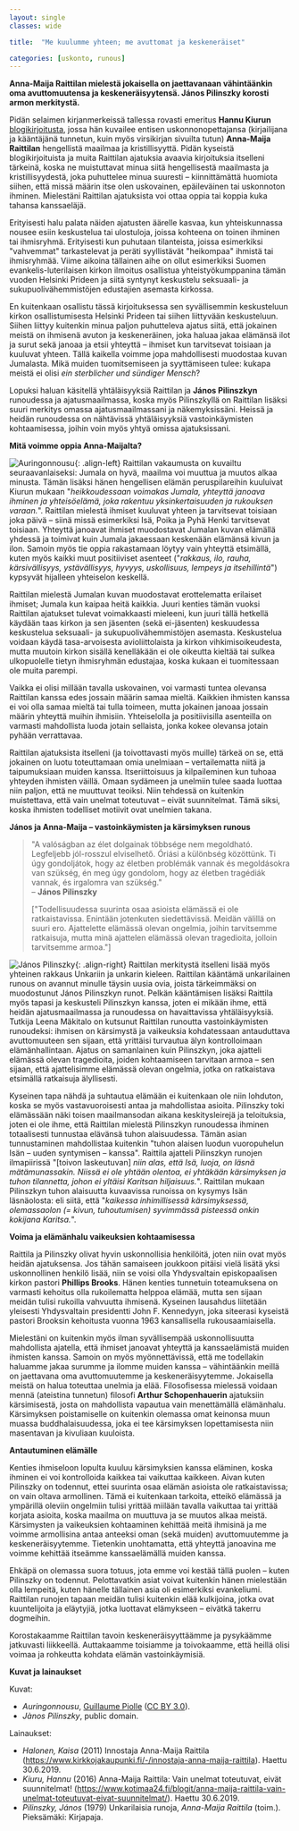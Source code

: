 ```yaml
---
layout: single
classes: wide

title:  "Me kuulumme yhteen; me avuttomat ja keskeneräiset"

categories: [uskonto, runous]
---
```


**Anna-Maija Raittilan mielestä jokaisella on jaettavanaan vähintäänkin oma avuttomuutensa ja keskeneräisyytensä. János Pilinszky korosti armon merkitystä.**

Pidän selaimen kirjanmerkeissä tallessa rovasti emeritus **Hannu Kiurun** [blogikirjoitusta](https://www.kotimaa24.fi/blogit/anna-maija-raittila-vain-unelmat-toteutuvat-eivat-suunnitelmat/), jossa hän kuvailee entisen uskonnonopettajansa (kirjailijana ja kääntäjänä tunnetun, kuin myös virsikirjan sivuilta tutun) **Anna-Maija Raittilan** hengellistä maailmaa ja kristillisyyttä. Pidän kyseistä blogikirjoituista ja muita Raittilan ajatuksia avaavia kirjoituksia itselleni tärkeinä, koska ne muistuttavat minua siitä hengellisestä maailmasta ja kristillisyydestä, joka puhuttelee minua suuresti – kiinnittämättä huomiota siihen, että missä määrin itse olen uskovainen, epäileväinen tai uskonnoton ihminen. Mielestäni Raittilan ajatuksista voi ottaa oppia tai koppia kuka tahansa kanssaeläjä.

Erityisesti halu palata näiden ajatusten äärelle kasvaa, kun yhteiskunnassa nousee esiin keskustelua tai ulostuloja, joissa kohteena on toinen ihminen tai ihmisryhmä. Erityisesti kun puhutaan tilanteista, joissa esimerkiksi "vahvemmat" tarkastelevat ja peräti syyllistävät "heikompaa" ihmistä tai ihmisryhmää. Viime aikoina tällainen aihe on ollut esimerkiksi Suomen evankelis-luterilaisen kirkon ilmoitus osallistua yhteistyökumppanina tämän vuoden Helsinki Prideen ja siitä syntynyt keskustelu seksuaali- ja sukupuolivähemmistöjen edustajien asemasta kirkossa.

En kuitenkaan osallistu tässä kirjoituksessa sen syvällisemmin keskusteluun kirkon osallistumisesta Helsinki Prideen tai siihen liittyvään keskusteluun. Siihen liittyy kuitenkin minua paljon puhutteleva ajatus siitä, että jokainen meistä on ihmisenä avuton ja keskeneräinen, joka haluaa jakaa elämänsä ilot ja surut sekä janoaa ja etsii yhteyttä – ihmiset kun tarvitsevat toisiaan ja kuuluvat yhteen. Tällä kaikella voimme jopa mahdollisesti muodostaa kuvan Jumalasta. Mikä muiden tuomitsemiseen ja syyttämiseen tulee: kukapa meistä ei olisi *ein sterblicher und sündiger Mensch*?

Lopuksi haluan käsitellä yhtäläisyyksiä Raittilan ja **János Pilinszkyn** runoudessa ja ajatusmaailmassa, koska myös Pilinszkyllä on Raittilan lisäksi suuri merkitys omassa ajatusmaailmassani ja näkemyksissäni. Heissä ja heidän runoudessa on nähtävissä yhtäläisyyksiä vastoinkäymisten kohtaamisessa, joihin voin myös yhtyä omissa ajatuksissani.

**Mitä voimme oppia Anna-Maijalta?**

![Auringonnousu](/assets/images/kuvat/yhdessa-1.jpg){: .align-left}
Raittilan vakaumusta on kuvailtu seuraavanlaiseksi: Jumala on hyvä, maailma voi muuttua ja muutos alkaa minusta. Tämän lisäksi hänen hengellisen elämän peruspilareihin kuuluivat Kiurun mukaan "*heikkoudessaan voimakas Jumala, yhteyttä janoava ihminen ja yhteisöelämä, joka rakentuu yksinkertaisuuden ja rukouksen varaan.*". Raittilan mielestä ihmiset kuuluvat yhteen ja tarvitsevat toisiaan joka päivä – siinä missä esimerkiksi Isä, Poika ja Pyhä Henki tarvitsevat toisiaan. Yhteyttä janoavat ihmiset muodostavat Jumalan kuvan elämällä yhdessä ja toimivat kuin Jumala jakaessaan keskenään elämänsä kivun ja ilon. Samoin myös tie oppia rakastamaan löytyy vain yhteyttä etsimällä, kuten myös kaikki muut positiiviset asenteet ("*rakkaus, ilo, rauha, kärsivällisyys, ystävällisyys, hyvyys, uskollisuus, lempeys ja itsehillintä*") kypsyvät hijalleen yhteiselon keskellä.

Raittilan mielestä Jumalan kuvan muodostavat erottelematta erilaiset ihmiset; Jumala kun kaipaa heitä kaikkia. Juuri kenties tämän vuoksi Raittilan ajatukset tulevat voimakkaasti mieleeni, kun juuri tällä hetkellä käydään taas kirkon ja sen jäsenten (sekä ei-jäsenten) keskuudessa keskustelua seksuaali- ja sukupuolivähemmistöjen asemasta. Keskustelua voidaan käydä tasa-arvoisesta avioliittolaista ja kirkon vihkimisoikeudesta, mutta muutoin kirkon sisällä kenelläkään ei ole oikeutta kieltää tai sulkea ulkopuolelle tietyn ihmisryhmän edustajaa, koska kukaan ei tuomitessaan ole muita parempi.

Vaikka ei olisi millään tavalla uskovainen, voi varmasti tuntea olevansa Raittilan kanssa edes jossain määrin samaa mieltä. Kaikkien ihmisten kanssa ei voi olla samaa mieltä tai tulla toimeen, mutta jokainen janoaa jossain määrin yhteyttä muihin ihmisiin. Yhteiselolla ja positiivisilla asenteilla on varmasti mahdollista luoda jotain sellaista, jonka kokee olevansa jotain pyhään verrattavaa.

Raittilan ajatuksista itselleni (ja toivottavasti myös muille) tärkeä on se, että jokainen on luotu toteuttamaan omia unelmiaan – vertailematta niitä ja taipumuksiaan muiden kanssa. Itseriittoisuus ja kilpaileminen kun tuhoaa yhteyden ihmisten väillä. Omaan sydämeen ja unelmiin tulee saada luottaa niin paljon, että ne muuttuvat teoiksi. Niin tehdessä on kuitenkin muistettava, että vain unelmat toteutuvat – eivät suunnitelmat. Tämä siksi, koska ihmisten todelliset motiivit ovat unelmien takana.

**János ja Anna-Maija – vastoinkäymisten ja kärsimyksen runous**

>"A valóságban az élet dolgainak többsége nem megoldható. Legfeljebb jól-rosszul elviselhető. Óriási a különbség közöttünk. Ti úgy gondoljátok, hogy az életben problémák vannak és megoldásokra van szükség, én meg úgy gondolom, hogy az életben tragédiák vannak, és irgalomra van szükség."  
>– **János Pilinszky**
>
>["Todellisuudessa suurinta osaa asioista elämässä ei ole ratkaistavissa. Enintään jotenkuten siedettävissä. Meidän välillä on suuri ero. Ajattelette elämässä olevan ongelmia, joihin tarvitsemme ratkaisuja, mutta minä ajattelen elämässä olevan tragedioita, jolloin tarvitsemme armoa."]

![János Pilinszky](/assets/images/kuvat/yhdessa-2.jpg){: .align-right}
Raittilan merkitystä itselleni lisää myös yhteinen rakkaus Unkariin ja unkarin kieleen. Raittilan kääntämä unkarilainen runous on avannut minulle täysin uusia ovia, joista tärkeimmäksi on muodostunut János Pilinszkyn runot. Pelkän kääntämisen lisäksi Raittila myös tapasi ja keskusteli Pilinszkyn kanssa, joten ei mikään ihme, että heidän ajatusmaailmassa ja runoudessa on havaittavissa yhtäläisyyksiä. Tutkija Leena Mäkitalo on kutsunut Raittilan runoutta vastoinkäymisten runoudeksi: ihmisen on kärsimystä ja vaikeuksia kohdatessaan antauduttava avuttomuuteen sen sijaan, että yrittäisi turvautua älyn kontrolloimaan elämänhallintaan. Ajatus on samanlainen kuin Pilinszkyn, joka ajatteli elämässä olevan tragedioita, joiden kohtaamiseen tarvitaan armoa – sen sijaan, että ajattelisimme elämässä olevan ongelmia, jotka on ratkaistava etsimällä ratkaisuja älyllisesti.

Kyseinen tapa nähdä ja suhtautua elämään ei kuitenkaan ole niin lohduton, koska se myös vastavuoroisesti antaa ja mahdollistaa asioita. Pilinszky toki elämässään näki toisen maailmansodan aikana keskitysleirejä ja teloituksia, joten ei ole ihme, että Raittilan mielestä Pilinszkyn runoudessa ihminen totaalisesti tunnustaa elävänsä tuhon alaisuudessa. Tämän asian tunnustaminen mahdollistaa kuitenkin "tuhon alaisen luodun vuoropuhelun Isän – uuden syntymisen – kanssa". Raittila ajatteli Pilinszkyn runojen ilmapiirissä "[toivon laskeutuvan] *niin alas, että Isä, luoja, on läsnä mätämunassakin. Niissä ei ole yhtään olentoa, ei yhtäkään kärsimyksen ja tuhon tilannetta, johon ei yltäisi Karitsan hiljaisuus.*". Raittilan mukaan Pilinszkyn tuhon alaisuutta kuvaavissa runoissa on kysymys Isän läsnäolosta: eli siitä, että "*kaikessa inhimillisessä kärsimyksessä, olemassaolon (= kivun, tuhoutumisen) syvimmässä pisteessä onkin kokijana Karitsa.*".

**Voima ja elämänhalu vaikeuksien kohtaamisessa**

Raittila ja Pilinszky olivat hyvin uskonnollisia henkilöitä, joten niin ovat myös heidän ajatuksensa. Jos tähän samaiseen joukkoon pitäisi vielä lisätä yksi uskonnollinen henkilö lisää, niin se voisi olla Yhdysvaltain episkopaalisen kirkon pastori **Phillips Brooks**. Hänen kenties tunnetuin toteamuksena on varmasti kehoitus olla rukoilematta helppoa elämää, mutta sen sijaan meidän tulisi rukoilla vahvuutta ihmisenä. Kyseinen lausahdus liitetään yleisesti Yhdysvaltain presidentti John F. Kennedyyn, joka siteerasi kyseistä pastori Brooksin kehoitusta vuonna 1963 kansallisella rukousaamiaisella.

Mielestäni on kuitenkin myös ilman syvällisempää uskonnollisuutta mahdollista ajatella, että ihmiset janoavat yhteyttä ja kanssaelämistä muiden ihmisten kanssa. Samoin on myös myönnettävissä, että me todellakin haluamme jakaa surumme ja ilomme muiden kanssa – vähintäänkin meillä on jaettavana oma avuttomuutemme ja keskeneräisyytemme. Jokaisella meistä on halua toteuttaa unelmia ja elää. Filosofisessa mielessä voidaan mennä (ateistina tunnetun) filosofi **Arthur Schopenhauerin** ajatuksiin kärsimisestä, josta on mahdollista vapautua vain menettämällä elämänhalu. Kärsimyksen poistamiselle on kuitenkin olemassa omat keinonsa muun muassa buddhalaisuudessa, joka ei tee kärsimyksen lopettamisesta niin masentavan ja kivuliaan kuuloista.

**Antautuminen elämälle**

Kenties ihmiseloon lopulta kuuluu kärsimyksien kanssa eläminen, koska ihminen ei voi kontrolloida kaikkea tai vaikuttaa kaikkeen. Aivan kuten Pilinszky on todennut, ettei suurinta osaa elämän asioista ole ratkaistavissa; on vain oltava armollinen. Tämä ei kuitenkaan tarkoita, etteikö elämässä ja ympärillä oleviin ongelmiin tulisi yrittää miilään tavalla vaikuttaa tai yrittää korjata asioita, koska maailma on muuttuva ja se muutos alkaa meistä. Kärsimysten ja vaikeuksien kohtaaminen kehittää meitä ihmisinä ja me voimme armollisina antaa anteeksi oman (sekä muiden) avuttomuutemme ja keskeneräisyytemme. Tietenkin unohtamatta, että yhteyttä janoavina me voimme kehittää itseämme kanssaelämällä muiden kanssa.

Ehkäpä on olemassa suora totuus, jota emme voi kestää tällä puolen – kuten Pilinszky on todennut. Pelottavatkin asiat voivat kuitenkin hänen mielestään olla lempeitä, kuten hänelle tällainen asia oli esimerkiksi evankeliumi. Raittilan runojen tapaan meidän tulisi kuitenkin elää kulkijoina, jotka ovat kuuntelijoita ja eläytyjiä, jotka luottavat elämykseen – eivätkä takerru dogmeihin.

Korostakaamme Raittilan tavoin keskeneräisyyttäämme ja pysykäämme jatkuvasti liikkeellä. Auttakaamme toisiamme ja toivokaamme, että heillä olisi voimaa ja rohkeutta kohdata elämän vastoinkäymisiä.

**Kuvat ja lainaukset**

Kuvat:
- *Auringonnousu*, [Guillaume Piolle](https://commons.wikimedia.org/wiki/File:Soleil_couchant_sur_le_Vercors.jpg) ([CC BY 3.0](https://creativecommons.org/licenses/by/3.0/deed.fi)).
- *Jànos Pilinszky*, public domain.

Lainaukset:
- *Halonen, Kaisa* (2011) Innostaja Anna-Maija Raittila (https://www.kirkkojakaupunki.fi/-/innostaja-anna-maija-raittila). Haettu 30.6.2019.
- *Kiuru, Hannu* (2016) Anna-Maija Raittila: Vain unelmat toteutuvat, eivät suunnitelmat! (https://www.kotimaa24.fi/blogit/anna-maija-raittila-vain-unelmat-toteutuvat-eivat-suunnitelmat/). Haettu 30.6.2019.
- *Pilinszky, János* (1979) Unkarilaisia runoja, *Anna-Maija Raittila* (toim.). Pieksämäki: Kirjapaja.
